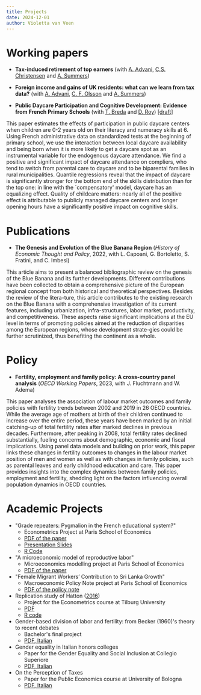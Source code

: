 ```yaml
---
title: Projects
date: 2024-12-01
author: Violetta van Veen
---
```


# Working papers

- **Tax-induced retirement of top earners** (with [A. Advani](https://arunadvani.com/), [C.S. Christensen](https://sites.google.com/view/camilla-skovbo-christensen/start) and [A. Summers](https://www.lse.ac.uk/law/people/academic-staff/andrew-summers))

- **Foreign income and gains of UK residents: what can we learn from tax data?** (with [A. Advani](https://arunadvani.com/), [C. F. Olsson](https://falkmanolsson.com/) and [A. Summers](https://www.lse.ac.uk/law/people/academic-staff/andrew-summers))

- **Public Daycare Participation and Cognitive Development: Evidence from French Primary Schools** (with [T. Breda](http://www.parisschoolofeconomics.com/breda-thomas/index_en.html) and [D. Roy](https://www.parisschoolofeconomics.eu/en/people/delphine-roy/)) [[draft]](/uploads/daycare.pdf)

This paper estimates the effects of participation in public daycare centers when children are 0-2 years old on their literacy and numeracy skills at 6.
Using French administrative data on standardized tests at the beginning of primary school, we use the interaction between local daycare availability and being born when it is more likely to get a daycare spot as an instrumental variable for the endogenous daycare attendance. We find a positive and significant impact of daycare attendance on compliers, who tend to switch from parental care to daycare and to be biparental families in rural municipalities.
Quantile regressions reveal that the impact of daycare is significantly stronger for the bottom end of the skills distribution than for the top one: in line with the `compensatory' model, daycare has an equalizing effect.
Quality of childcare matters: nearly all of the positive effect is attributable to publicly managed daycare centers and longer opening hours have a significantly positive impact on cognitive skills.

# Publications

- **The Genesis and Evolution of the Blue Banana Region** (_History of Economic Thought and Policy_, 2022, with L. Capoani, G. Bortoletto, S. Fratini, and C. Imbesi)

This article aims to present a balanced bibliographic review on the genesis of the Blue Banana and its further developments. Different contributions have been collected to obtain a comprehensive picture of the European regional concept from both historical and theoretical perspectives. Besides the review of the litera-ture, this article contributes to the existing research on the Blue Banana with a comprehensive investigation of its current features, including urbanization, infra-structures, labor market, productivity, and competitiveness. These aspects raise significant implications at the EU level in terms of promoting policies aimed at the reduction of disparities among the European regions, whose development strate-gies could be further scrutinized, thus benefiting the continent as a whole.

# Policy

- **Fertility, employment and family policy: A cross-country panel analysis** (_OECD Working Papers_, 2023, with J. Fluchtmann and W. Adema)

This paper analyses the association of labour market outcomes and family policies with fertility trends between 2002 and 2019 in 26 OECD countries. While the average age of mothers at birth of their children continued to increase over the entire period, these years have been marked by an initial catching-up of total fertility rates after marked declines in previous decades. Furthermore, after peaking in 2008, total fertility rates declined substantially, fueling concerns about demographic, economic and fiscal implications. Using panel data models and building on prior work, this paper links these changes in fertility outcomes to changes in the labour market position of men and women as well as with changes in family policies, such as parental leaves and early childhood education and care. This paper provides insights into the complex dynamics between family policies, employment and fertility, shedding light on the factors influencing overall population dynamics in OECD countries.

# Academic Projects

- "Grade repeaters: Pygmalion in the French educational system?"
	- Econometrics Project at Paris School of Economics
	- [PDF of the paper](/uploads/metrics_paper.pdf)
	- [Presentation Slides](/uploads/slides_metrics_proj.pdf)
	- [R Code](/uploads/PPDM1_TOPIC3_applied_economics.R)
- "A microeconomic model of reproductive labor"
	- Microeconomics modelling project at Paris School of Economics
	- [PDF of the paper](/uploads/micro_model.pdf)
- "Female Migrant Workers’ Contribution to Sri Lanka Growth"
	- Macroeconomic Policy Note project at Paris School of Economics
	- [PDF of the policy note](/uploads/Policy_Note.pdf)
- Replication study of Hatton ([2016](https://www.aeaweb.org/articles?id=10.1257/aer.p20161062))
	- Project for the Econometrics course at Tilburg University
	- [PDF](/uploads/hatton.pdf)
	- [R code](/uploads/60_Million_Refugees_Group_13.R)
- Gender-based division of labor and fertility: from Becker (1960)'s theory to recent debates
	- Bachelor's final project
	- [PDF, Italian](/uploads/emi.pdf)
- Gender equality in Italian honors colleges
	- Paper for the Gender Equality and Social Inclusion at Collegio Superiore
	- [PDF, Italian](/uploads/gender_cs.pdf)
- On the Perception of Taxes
	- Paper for the Public Economics course at University of Bologna
	- [PDF, Italian](/uploads/perception_taxes.pdf)



